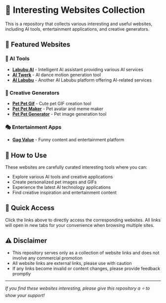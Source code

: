 # 🎯 Interesting Websites Collection

This is a repository that collects various interesting and useful websites, including AI tools, entertainment applications, and creative generators.

## 🌟 Featured Websites

### 🤖 AI Tools
- **[Labubu AI](https://labubuai.net)** - Intelligent AI assistant providing various AI services
- **[AI Twerk](https://aitwerk.net)** - AI dance motion generation tool
- **[AI Labubu](https://ailabubu.net)** - Another AI Labubu platform offering AI-related services

### 🎨 Creative Generators
- **[Pet Pet Gif](https://petpetgif.com)** - Cute pet GIF creation tool
- **[Pet Pet Maker](https://petpetmaker.com)** - Pet avatar and meme maker
- **[Pet Pet Generator](https://petpetgenerator.net)** - Pet image generation tool

### 🎭 Entertainment Apps
- **[Gag Value](https://gagvalue.online)** - Funny content and entertainment platform

## 📝 How to Use

These websites are carefully curated interesting tools where you can:
- Explore various AI tools and creative applications
- Create personalized pet images and GIFs
- Experience the latest AI technology applications
- Find creative inspiration and entertainment content

## 🔗 Quick Access

Click the links above to directly access the corresponding websites. All links will open in new tabs for your convenience when browsing multiple sites.

## ⚠️ Disclaimer

- This repository serves only as a collection of website links and does not involve any commercial promotion
- All website links are external links, please use with caution
- If any links become invalid or content changes, please provide feedback promptly

---

*If you find these websites interesting, please give this repository a ⭐ to show your support!*
